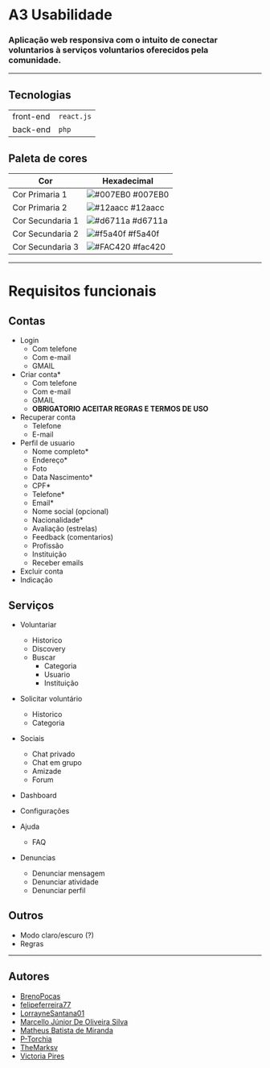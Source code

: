 # A3 Usabilidade

### Aplicação web responsiva com o intuito de conectar voluntarios à serviços voluntarios oferecidos pela comunidade.

---

## Tecnologias
|||
| :---------- | :--------- |
|front-end|`react.js`|
|back-end|`php`|


## Paleta de cores
|Cor|Hexadecimal|
|---|---|
| Cor Primaria 1|![#007EB0](https://via.placeholder.com/10/007EB0?text=+) #007EB0 |
| Cor Primaria 2|![#12aacc](https://via.placeholder.com/10/12aacc?text=+) #12aacc |
| Cor Secundaria 1|![#d6711a](https://via.placeholder.com/10/d6711a?text=+) #d6711a |
| Cor Secundaria 2|![#f5a40f](https://via.placeholder.com/10/f5a40f?text=+) #f5a40f |
| Cor Secundaria 3|![#FAC420](https://via.placeholder.com/10/fac420?text=+) #fac420 |

---
# Requisitos funcionais

## Contas			
- Login		
  - Com telefone	
  - Com e-mail	
  - GMAIL	
- Criar conta*
  - Com telefone	
  - Com e-mail
  - GMAIL	
  - **OBRIGATORIO ACEITAR REGRAS E TERMOS DE USO**
- Recuperar conta		
  - Telefone	
  - E-mail	
- Perfil de usuario		
  - Nome completo*	
  - Endereço*	
  - Foto	
  - Data Nascimento*	
  - CPF*	
  - Telefone*	
  - Email*	
  - Nome social (opcional)	
  - Nacionalidade*	
  - Avaliação (estrelas)	
  - Feedback (comentarios)	
  - Profissão	
  - Instituição	
  - Receber emails	
- Excluir conta		
- Indicação		            


## Serviços			
- Voluntariar		
  - Historico	
  - Discovery	
  - Buscar	
    - Categoria
    - Usuario
    - Instituição
- Solicitar voluntário		
  - Historico	
  - Categoria	
- Sociais		
  - Chat privado	
  - Chat em grupo	
  - Amizade	
  - Forum	
            
- Dashboard		
            
- Configurações		
            
- Ajuda		
  - FAQ	
- Denuncias		
  - Denunciar mensagem	
  - Denunciar atividade	
  - Denunciar perfil	

## Outros			
- Modo claro/escuro (?)
- Regras

---

## Autores

- [BrenoPocas](https://www.github.com/BrenoPocas)
- [felipeferreira77](https://github.com/felipeferreira77)
- [LorrayneSantana01](https://github.com/LorrayneSantana01)
- [Marcello Júnior De Oliveira Silva](https://github.com/Marcelloj)
- [Matheus Batista de Miranda](https://github.com/BatistaGoat)
- [P-Torchia](https://github.com/P-Torchia)
- [TheMarksv](https://github.com/TheMarksv)
- [Victoria Pires](https://github.com/pireszv)
